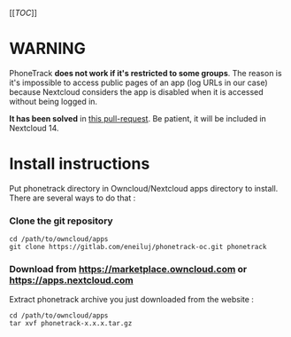 [[_TOC_]]

# WARNING

PhoneTrack **does not work if it's restricted to some groups**. The reason is it's impossible to access public pages of an app (log URLs in our case) because Nextcloud considers the app is disabled when it is accessed without being logged in.

**It has been solved** in [this pull-request](https://github.com/nextcloud/server/pull/8593). Be patient, it will be included in Nextcloud 14.

# Install instructions

Put phonetrack directory in Owncloud/Nextcloud apps directory to install.
There are several ways to do that :

### Clone the git repository

```
cd /path/to/owncloud/apps
git clone https://gitlab.com/eneiluj/phonetrack-oc.git phonetrack
```

### Download from https://marketplace.owncloud.com or https://apps.nextcloud.com

Extract phonetrack archive you just downloaded from the website :
```
cd /path/to/owncloud/apps
tar xvf phonetrack-x.x.x.tar.gz